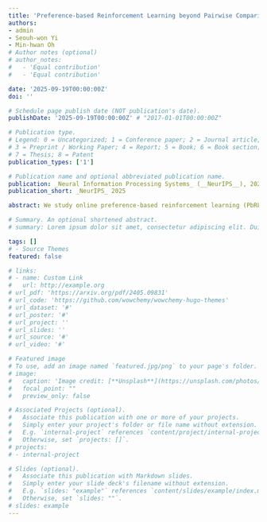 ```yaml
---
title: 'Preference-based Reinforcement Learning beyond Pairwise Comparisons: Benefits of Multiple Options'
authors:
- admin
- Seouh-won Yi
- Min-hwan Oh
# Author notes (optional)
# author_notes:
#   - 'Equal contribution'
#   - 'Equal contribution'

date: '2025-09-19T00:00:00Z'
doi: ''

# Schedule page publish date (NOT publication's date).
publishDate: '2025-09-19T00:00:00Z' # "2017-01-01T00:00:00Z"

# Publication type.
# Legend: 0 = Uncategorized; 1 = Conference paper; 2 = Journal article;
# 3 = Preprint / Working Paper; 4 = Report; 5 = Book; 6 = Book section;
# 7 = Thesis; 8 = Patent
publication_types: ['1']

# Publication name and optional abbreviated publication name.
publication: _Neural Information Processing Systems_ (__NeurIPS__), 2025 
publication_short: _NeurIPS_ 2025

abstract: We study online preference-based reinforcement learning (PbRL) with the goal of improving sample efficiency. While a growing body of theoretical work has emerged—motivated by PbRL’s recent empirical success, particularly in aligning large language models (LLMs)—most existing studies focus only on pairwise comparisons. A few recent works  [Zhu et al., 2023, Mukherjee et al., 2024, Thekumparampil et al., 2024]  have explored using multiple comparisons and ranking feedback, but their performance guarantees fail to improve—and can even deteriorate—as the feedback length increases, despite the richer information available. To address this gap, we adopt the Plackett–Luce (PL) model for ranking feedback over action subsets and propose **M-AUPO**, an algorithm that selects multiple actions by maximizing the average uncertainty within the offered subset. We prove that **M-AUPO** achieves a suboptimality gap of $\tilde{\mathcal{O}}\left( \frac{d}{T} \sqrt{ \sum_{t=1}^T \frac{1}{|S_t|}} \right)$, where $T$ is the total number of rounds, $d$ is the feature dimension, and $|S_t|$ is the size of the subset at round $t$. This result shows that larger subsets directly lead to improved performance and, notably, the bound avoids the exponential dependence on the unknown parameter’s norm, which was a fundamental limitation in most previous works. Moreover, we establish a near-matching lower bound of $\Omega \left( \frac{d}{K \sqrt{T}} \right)$, where $K$ is the maximum subset size. To the best of our knowledge, this is the first theoretical result in PbRL with ranking feedback that explicitly shows improved sample efficiency as a function of the subset size.

# Summary. An optional shortened abstract.
# summary: Lorem ipsum dolor sit amet, consectetur adipiscing elit. Duis posuere tellus ac convallis placerat. Proin tincidunt magna sed ex sollicitudin condimentum.

tags: []
# - Source Themes
featured: false

# links:
# - name: Custom Link
#   url: http://example.org
# url_pdf: 'https://arxiv.org/pdf/2405.09831'  
# url_code: 'https://github.com/wowchemy/wowchemy-hugo-themes'
# url_dataset: '#'
# url_poster: '#'
# url_project: ''
# url_slides: ''
# url_source: '#'
# url_video: '#'

# Featured image
# To use, add an image named `featured.jpg/png` to your page's folder. 
# image:
#   caption: 'Image credit: [**Unsplash**](https://unsplash.com/photos/s9CC2SKySJM)'
#   focal_point: ""
#   preview_only: false

# Associated Projects (optional).
#   Associate this publication with one or more of your projects.
#   Simply enter your project's folder or file name without extension.
#   E.g. `internal-project` references `content/project/internal-project/index.md`.
#   Otherwise, set `projects: []`.
# projects:
# - internal-project

# Slides (optional).
#   Associate this publication with Markdown slides.
#   Simply enter your slide deck's filename without extension.
#   E.g. `slides: "example"` references `content/slides/example/index.md`.
#   Otherwise, set `slides: ""`.
# slides: example
---
```


<!-- {{% callout note %}}
Create your slides in Markdown - click the *Slides* button to check out the example.
{{% /callout %}}

Supplementary notes can be added here, including [code, math, and images](https://wowchemy.com/docs/writing-markdown-latex/). -->
